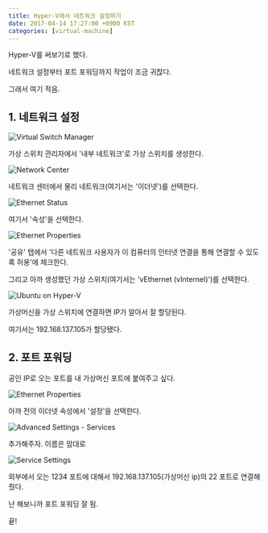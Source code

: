 ```yaml
---
title: Hyper-V에서 네트워크 설정하기
date: 2017-04-14 17:27:00 +0900 KST
categories: [virtual-machine]
---
```


Hyper-V를 써보기로 했다.

네트워크 설정부터 포트 포워딩까지 작업이 조금 귀찮다.

그래서 여기 적음.

## 1. 네트워크 설정

![Virtual Switch Manager](virtual-switch-manager.png)

가상 스위치 관리자에서 '내부 네트워크'로 가상 스위치를 생성한다.

![Network Center](network-center.png)

네트워크 센터에서 물리 네트워크(여기서는 '이더넷')를 선택한다.

![Ethernet Status](ethernet-status.png)

여기서 '속성'을 선택한다.

![Ethernet Properties](ethernet-properties.png)

'공유' 탭에서 '다른 네트워크 사용자가 이 컴퓨터의 인터넷 연결을 통해 연결할 수 있도록 허용'에 체크한다.

그리고 아까 생성했던 가상 스위치(여기서는 'vEthernet (vInternel)')를 선택한다.

![Ubuntu on Hyper-V](ubuntu-on-hyper-v.png)

가상머신을 가상 스위치에 연결하면 IP가 알아서 잘 할당된다.

여기서는 192.168.137.105가 할당됐다.

## 2. 포트 포워딩

공인 IP로 오는 포트를 내 가상머신 포트에 붙여주고 싶다.

![Ethernet Properties](ethernet-properties.png)

아까 전의 이더넷 속성에서 '설정'을 선택한다.

![Advanced Settings - Services](advanced-settings-services.png)

추가해주자. 이름은 맘대로

![Service Settings](service-settings.png)

외부에서 오는 1234 포트에 대해서 192.168.137.105(가상머신 ip)의 22 포트로 연결해줬다.

난 해보니까 포트 포워딩 잘 됨.

끝!
